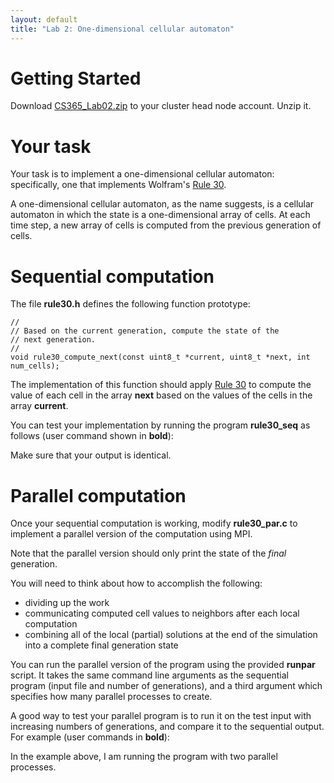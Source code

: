 ```yaml
---
layout: default
title: "Lab 2: One-dimensional cellular automaton"
---
```


Getting Started
===============

Download [CS365\_Lab02.zip](CS365_Lab02.zip) to your cluster head node account. Unzip it.

Your task
=========

Your task is to implement a one-dimensional cellular automaton: specifically, one that implements Wolfram's [Rule 30](http://mathworld.wolfram.com/Rule30.html).

A one-dimensional cellular automaton, as the name suggests, is a cellular automaton in which the state is a one-dimensional array of cells. At each time step, a new array of cells is computed from the previous generation of cells.

Sequential computation
======================

The file **rule30.h** defines the following function prototype:

    //
    // Based on the current generation, compute the state of the
    // next generation.
    //
    void rule30_compute_next(const uint8_t *current, uint8_t *next, int num_cells);

The implementation of this function should apply [Rule 30](http://mathworld.wolfram.com/Rule30.html) to compute the value of each cell in the array **next** based on the values of the cells in the array **current**.

You can test your implementation by running the program **rule30\_seq** as follows (user command shown in **bold**):

Make sure that your output is identical.

Parallel computation
====================

Once your sequential computation is working, modify **rule30\_par.c** to implement a parallel version of the computation using MPI.

Note that the parallel version should only print the state of the *final* generation.

You will need to think about how to accomplish the following:

-   dividing up the work
-   communicating computed cell values to neighbors after each local computation
-   combining all of the local (partial) solutions at the end of the simulation into a complete final generation state

You can run the parallel version of the program using the provided **runpar** script. It takes the same command line arguments as the sequential program (input file and number of generations), and a third argument which specifies how many parallel processes to create.

A good way to test your parallel program is to run it on the test input with increasing numbers of generations, and compare it to the sequential output. For example (user commands in **bold**):

In the example above, I am running the program with two parallel processes.
